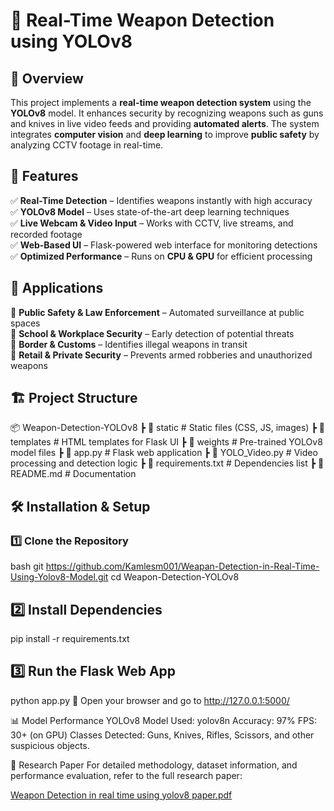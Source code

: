 # 🔫 Real-Time Weapon Detection using YOLOv8  

## 📌 Overview  
This project implements a **real-time weapon detection system** using the **YOLOv8** model. It enhances security by recognizing weapons such as guns and knives in live video feeds and providing **automated alerts**. The system integrates **computer vision** and **deep learning** to improve **public safety** by analyzing CCTV footage in real-time.  

## 🚀 Features  
✅ **Real-Time Detection** – Identifies weapons instantly with high accuracy  
✅ **YOLOv8 Model** – Uses state-of-the-art deep learning techniques  
✅ **Live Webcam & Video Input** – Works with CCTV, live streams, and recorded footage  
✅ **Web-Based UI** – Flask-powered web interface for monitoring detections  
✅ **Optimized Performance** – Runs on **CPU & GPU** for efficient processing  

## 🎯 Applications  
🔹 **Public Safety & Law Enforcement** – Automated surveillance at public spaces  
🔹 **School & Workplace Security** – Early detection of potential threats  
🔹 **Border & Customs** – Identifies illegal weapons in transit  
🔹 **Retail & Private Security** – Prevents armed robberies and unauthorized weapons  

## 🏗️ Project Structure  
📦 Weapon-Detection-YOLOv8 ┣ 📂 static # Static files (CSS, JS, images) ┣ 📂 templates # HTML templates for Flask UI ┣ 📂 weights # Pre-trained YOLOv8 model files ┣ 📜 app.py # Flask web application ┣ 📜 YOLO_Video.py # Video processing and detection logic ┣ 📜 requirements.txt # Dependencies list ┣ 📜 README.md # Documentation


## 🛠️ Installation & Setup  

### 1️⃣ Clone the Repository  
bash
git https://github.com/Kamlesm001/Weapan-Detection-in-Real-Time-Using-Yolov8-Model.git
cd Weapon-Detection-YOLOv8

## 2️⃣ Install Dependencies
pip install -r requirements.txt

## 3️⃣ Run the Flask Web App
python app.py
📍 Open your browser and go to http://127.0.0.1:5000/

📊 Model Performance
YOLOv8 Model Used: yolov8n
Accuracy: 97%
FPS: 30+ (on GPU)
Classes Detected: Guns, Knives, Rifles, Scissors, and other suspicious objects.

📖 Research Paper
For detailed methodology, dataset information, and performance evaluation, refer to the full research paper:

[Weapon Detection in real time using yolov8 paper.pdf](https://github.com/user-attachments/files/19042739/Weapon.Detection.in.real.time.using.yolov8.paper.pdf)



